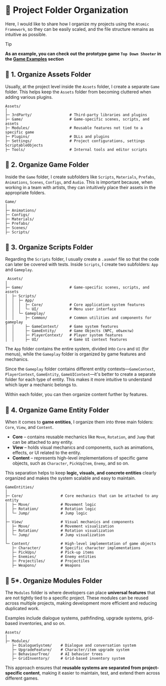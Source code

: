 # 📌 Project Folder Organization
Here, I would like to share how I organize my projects using the `Atomic Framework`, so they can be easily scaled, and the file structure remains as intuitive as possible.

> [!TIP]
> **As an example, you can check out the prototype game `Top Down Shooter` in the [Game Examples](../../README.md/#-game-examples) section**

## 📂 1. Organize Assets Folder

Usually, at the project level inside the `Assets` folder, I create a separate `Game` folder. This helps keep the `Assets` folder from becoming cluttered when adding various plugins.

```
Assets/
│
├─ 3rdParty/                 # Third-party libraries and plugins                 
├─ Game/                     # Game-specific scenes, scripts, and assets             
├─ Modules/                  # Reusable features not tied to a specific game
├─ Plugins/                  # DLLs and plugins
├─ Settings/                 # Project configurations, settings ScriptableObjects
├─ Tools/                    # Internal tools and editor scripts
```

## 📂 2. Organize Game Folder

Inside the `Game` folder, I create subfolders like `Scripts`, `Materials`, `Prefabs`, `Animations`, `Scenes`, `Configs`, and `Audio`. This is important because, when working in a team with artists, they can intuitively place their assets in the appropriate folders.

```
Game/
│
├─ Animations/            
├─ Configs/               
├─ Materials/             
├─ Prefabs/               
├─ Scenes/                
├─ Scripts/     
```

## 📂 3. Organize Scripts Folder

Regarding the `Scripts` folder, I usually create a `.asmdef` file so that the code can later be covered with tests. Inside `Scripts`, I create two subfolders: `App` and `Gameplay`.

```
 Assets/
│ 
├─ Game/                     # Game-specific scenes, scripts, and assets
│  ├─ Scripts/               
│  │  ├─ App/                
│  │  │  ├─ Core/            # Core application system features
│  │  │  └─ UI/              # Menu user interface
│  │  └─ Gameplay/           
│  │     ├─ Common/          # Common utilities and components for gameplay 
│  │     ├─ GameContext/     # Game system features
│  │     ├─ GameEntity/      # Game Objects (NPC, объекты)
│  │     ├─ PlayerContext/   # Player system features
│  │     ├─ UI/              # Game UI context features
```

The `App` folder contains the entire system, divided into `Core` and `UI` (for menus), while the `Gameplay` folder is organized by game features and mechanics.

Since the `Gameplay` folder contains different entity contexts—`GameContext`, `PlayerContext`, `GameEntity`, `GameUIContext`—it's better to create a separate folder for each type of entity. This makes it more intuitive to understand which layer a mechanic belongs to.

Within each folder, you can then organize content further by features.

## 📂 4. Organize Game Entity Folder

When it comes to **game entities**, I organize them into three main folders: `Core`, `View`, and `Content`.

- **Core** – contains reusable mechanics like `Move`, `Rotation`, and `Jump` that can be attached to any entity.
- **View** – holds visual mechanics and components, such as animations, effects, or UI related to the entity.
- **Content** – represents high-level implementations of specific game objects, such as `Character`, `PickUpItem`, `Enemy`, and so on.

This separation helps to keep **logic, visuals, and concrete entities** clearly organized and makes the system scalable and easy to maintain.

```
GameEntities/
│
├─ Core/                 # Core mechanics that can be attached to any entity
│  ├─ Move/              # Movement logic
│  ├─ Rotation/          # Rotation logic
│  └─ Jump/              # Jump logic
│
├─ View/                 # Visual mechanics and components
│  ├─ Move/              # Movement visualization
│  ├─ Rotation/          # Rotation visualization
│  └─ Jump/              # Jump visualization
│
└─ Content/              # High-level implementation of game objects
   ├─ Character/         # Specific character implementations
   ├─ PickUps/           # Pick-up items
   ├─ Enemies/           # Enemy entities
   ├─ Projectiles/       # Projectiles
   ├─ Weapons/           # Weapons
```

## 📂 5*. Organize Modules Folder

The `Modules` folder is where developers can place **universal features** that are not tightly tied to a specific project. These modules can be reused across multiple projects, making development more efficient and reducing duplicated work. 

Examples include dialogue systems, pathfinding, upgrade systems, grid-based inventories, and so on.

```
Assets/
│
├─ Modules/              
   ├─ DialogueSystem/    # Dialogue and conversation system
   ├─ UpgradeFeature/    # Character/item upgrade system
   ├─ BehaviourTree/     # AI behavior trees
   ├─ GridInventory/     # Grid-based inventory system

```

This approach ensures that **reusable systems are separated from project-specific content**, making it easier to maintain, test, and extend them across different games.